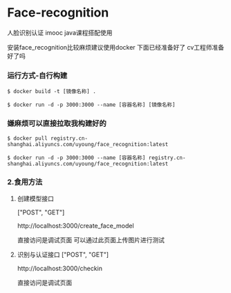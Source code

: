 # Face-recognition
人脸识别认证 imooc java课程搭配使用

安装face_recognition比较麻烦建议使用docker 下面已经准备好了 cv工程师准备好了吗

### 运行方式-自行构建

```shell
$ docker build -t [镜像名称] .

$ docker run -d -p 3000:3000 --name [容器名称] [镜像名称]
```

### 嫌麻烦可以直接拉取我构建好的

```shell
$ docker pull registry.cn-shanghai.aliyuncs.com/uyoung/face_recognition:latest

$ docker run -d -p 3000:3000 --name [容器名称] registry.cn-shanghai.aliyuncs.com/uyoung/face_recognition:latest
```

### 2.食用方法

1. 创建模型接口

   ["POST", "GET"]

   http://localhost:3000/create_face_model
   
   直接访问是调试页面 可以通过此页面上传图片进行测试

2. 识别与认证接口
   ["POST", "GET"]

   http://localhost:3000/checkin

   直接访问是调试页面

